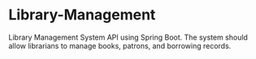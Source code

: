 # Library-Management
Library Management System API using Spring Boot. The system should allow librarians to manage books, patrons, and borrowing records.
